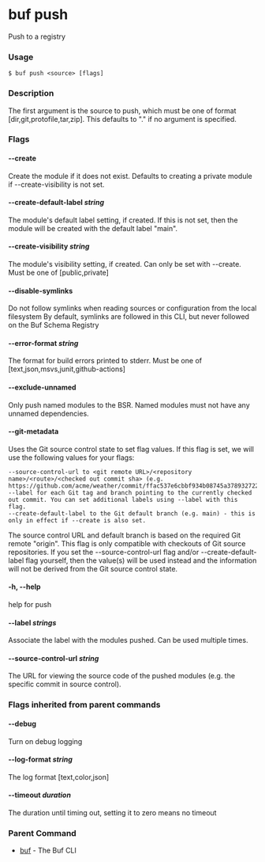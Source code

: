# buf push

Push to a registry

### Usage

```console
$ buf push <source> [flags]
```

### Description

The first argument is the source to push, which must be one of format \[dir,git,protofile,tar,zip\]. This defaults to "." if no argument is specified.

### Flags

#### \--create

Create the module if it does not exist. Defaults to creating a private module if --create-visibility is not set.

#### \--create-default-label _string_

The module's default label setting, if created. If this is not set, then the module will be created with the default label "main".

#### \--create-visibility _string_

The module's visibility setting, if created. Can only be set with --create. Must be one of \[public,private\]

#### \--disable-symlinks

Do not follow symlinks when reading sources or configuration from the local filesystem By default, symlinks are followed in this CLI, but never followed on the Buf Schema Registry

#### \--error-format _string_

The format for build errors printed to stderr. Must be one of \[text,json,msvs,junit,github-actions\]

#### \--exclude-unnamed

Only push named modules to the BSR. Named modules must not have any unnamed dependencies.

#### \--git-metadata

Uses the Git source control state to set flag values. If this flag is set, we will use the following values for your flags:

```text
--source-control-url to <git remote URL>/<repository name>/<route>/<checked out commit sha> (e.g. https://github.com/acme/weather/commit/ffac537e6cbbf934b08745a378932722df287a53).
--label for each Git tag and branch pointing to the currently checked out commit. You can set additional labels using --label with this flag.
--create-default-label to the Git default branch (e.g. main) - this is only in effect if --create is also set.
```

The source control URL and default branch is based on the required Git remote "origin". This flag is only compatible with checkouts of Git source repositories. If you set the --source-control-url flag and/or --create-default-label flag yourself, then the value(s) will be used instead and the information will not be derived from the Git source control state.

#### \-h, --help

help for push

#### \--label _strings_

Associate the label with the modules pushed. Can be used multiple times.

#### \--source-control-url _string_

The URL for viewing the source code of the pushed modules (e.g. the specific commit in source control).

### Flags inherited from parent commands

#### \--debug

Turn on debug logging

#### \--log-format _string_

The log format \[text,color,json\]

#### \--timeout _duration_

The duration until timing out, setting it to zero means no timeout

### Parent Command

- [buf](../) - The Buf CLI
